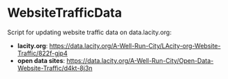 # WebsiteTrafficData
Script for updating website traffic data on data.lacity.org:

 - **lacity.org**: https://data.lacity.org/A-Well-Run-City/LAcity-org-Website-Traffic/822f-gjp4
 - **open data sites**: https://data.lacity.org/A-Well-Run-City/Open-Data-Website-Traffic/d4kt-8j3n
 
